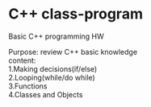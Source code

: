 # C++ class-program
Basic C++ programming HW

Purpose: review C++ basic knowledge  
content:  
1.Making decisions(if/else)  
2.Looping(while/do while)  
3.Functions  
4.Classes and Objects  
